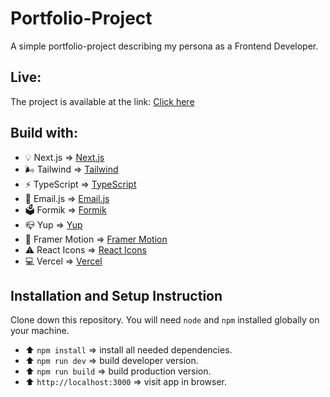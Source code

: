# Portfolio-Project
A simple portfolio-project describing my persona as a Frontend Developer.

## Live:
The project is available at the link: [Click here](https://artur-michalek.vercel.app)

## Build with:

- 💡 Next.js => [Next.js](https://nextjs.org/tail)
- 🌬️ Tailwind => [Tailwind](https://tailwindcss.com/em)
- ⚡️ TypeScript => [TypeScript](https://www.typescriptlang.org/)
- 📨 Email.js => [Email.js](https://www.emailjs.com/)
- 🗳️ Formik => [Formik](https://formik.org/)
- 📪 Yup => [Yup](https://github.com/jquense/yup)
- 🎥 Framer Motion => [Framer Motion](https://www.framer.com/motion/)
- ⚠️ React Icons => [React Icons](https://github.com/react-icons/react-icons)
- 💻 Vercel => [Vercel](https://vercel.com/)


## Installation and Setup Instruction

Clone down this repository. You will need `node` and `npm` installed globally on your machine.

- ⬆️ `npm install` => install all needed dependencies.
- ⬆️ `npm run dev` => build developer version.
- ⬆️ `npm run build` => build production version.
- ⬆️ `http://localhost:3000` =>  visit app in browser.

